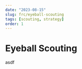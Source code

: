 ```yaml
---
date: "2023-08-15"
slug: frc/eyeball-scouting
tags: [scouting, strategy]
order: 1
---
```


# Eyeball Scouting

asdf